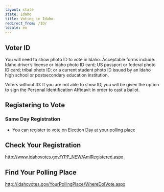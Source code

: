 ```yaml
---
layout: state
state: Idaho
title: Voting in Idaho
redirect_from: /ID/
locale: en
---
```


## Voter ID

You will need to show photo ID to vote in Idaho. Acceptable forms include: Idaho driver’s license or Idaho photo ID card; US passport or federal photo ID card; tribal photo ID; or a current student photo ID issued by an Idaho high school or postsecondary education institution.

Voters without ID: If you are not able to show ID, you will be given the option to sign the Personal Identification Affidavit in order to cast a ballot.

## Registering to Vote

### Same Day Registration
* You can register to vote on Election Day at [your polling place](https://gttp.votinginfoproject.org)

## Check Your Registration

<http://www.idahovotes.gov/YPP_NEW/AmIRegistered.aspx>

## Find Your Polling Place

<http://idahovotes.gov/YourPollingPlace/WhereDoIVote.aspx>

